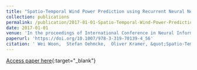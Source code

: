 ```yaml
---
title: "Spatio-Temporal Wind Power Prediction using Recurrent Neural Networks"
collection: publications
permalink: /publication/2017-01-01-Spatio-Temporal-Wind-Power-Prediction-using-Recurrent-Neural-Networks
date: 2017-01-01
venue: 'In the proceedings of International Conference in Neural Information Processing (ICONIP)'
paperurl: 'https://doi.org/10.1007/978-3-319-70139-4_56'
citation: ' Wei Woon,  Stefan Oehmcke,  Oliver Kramer, &quot;Spatio-Temporal Wind Power Prediction using Recurrent Neural Networks.&quot; In the proceedings of International Conference in Neural Information Processing (ICONIP), 2017.'
---
```

[Access paper here](https://doi.org/10.1007/978-3-319-70139-4_56){:target="_blank"}
